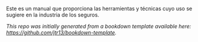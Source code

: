 Este es un manual que proporciona las herramientas y técnicas cuyo uso se sugiere en la industria de los seguros.

*This repo was initially generated from a bookdown template available here: https://github.com/jtr13/bookdown-template.*


